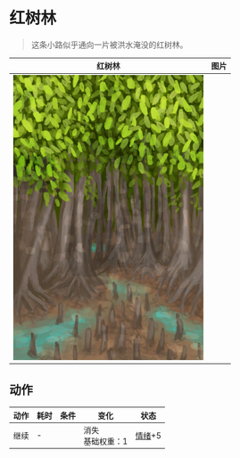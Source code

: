 # 红树林  
> 这条小路似乎通向一片被洪水淹没的红树林。  
  
  红树林  |   图片   
 ----  |  ----:   
   |  ![](Sprite/Mangroves.png)   
  
## 动作  
动作  |  耗时  |  条件  |  变化  |  状态  
----  |  ----  |  ----  |  ----  |  ----  
继续<br>  |  -  |    |  消失<br>基础权重：1<br>  |  [情绪](Morale.md)+5  
